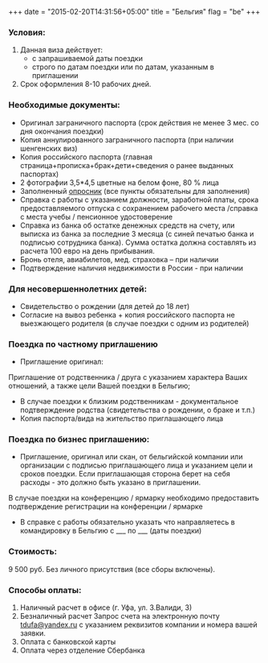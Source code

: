 +++
date = "2015-02-20T14:31:56+05:00"
title = "Бельгия"
flag = "be"
+++

### Условия:

1. Данная виза действует:
   * с запрашиваемой даты поездки
   * строго по датам поездки или по датам, указанным в приглашении
2. Срок оформления 8-10 рабочих дней.


### Необходимые документы:

* Оригинал заграничного паспорта (срок действия не менее 3 мес. со дня окончания поездки)
* Копия аннулированного заграничного паспорта (при наличии шенгенских виз)
* Копия российского паспорта (главная страница+прописка+брак+дети+сведения о ранее выданных паспортах)
* 2 фотографии 3,5*4,5 цветные на белом фоне, 80 % лица
* Заполненный [опросник](/forms/Opros-Shengen.docx) (все пункты обязательны для заполнения)
* Справка с работы с указанием должности, заработной платы, срока предоставляемого отпуска с сохранением рабочего места /справка с места учебы / пенсионное удостоверение
* Справка из банка об остатке денежных средств на счету, или выписка из банка за последние 3 месяца (с синей печатью банка и подписью сотрудника банка). Сумма остатка должна составлять из расчета 100 евро на день прибывания.
* Бронь отеля, авиабилетов, мед. страховка – при наличии
* Подтверждение наличия недвижимости в России - при наличии

### Для несовершеннолетних детей:
* Свидетельство о рождении (для детей до 18 лет)
* Согласие на вывоз ребенка + копия российского паспорта не выезжающего родителя (в случае поездки с одним из родителей)



### Поездка по частному приглашению
* Приглашение оригинал:

Приглашение от родственника / друга с указанием характера Ваших отношений, а также цели Вашей поездки в Бельгию;

* В случае поездки к близким родственникам - документальное подтверждение родства (свидетельства о рождении, о браке и т.п.)
* Копия паспорта/вида на жительство приглашающего лица

### Поездка по бизнес приглашению:

* Приглашение, оригинал или скан, от бельгийской компании или организации с подписью приглашающего лица и указанием цели и сроков поездки. Если приглашающая сторона берет на себя расходы - это должно быть указано в приглашении.

В случае поездки на конференцию / ярмарку необходимо предоставить подтверждение регистрации на конференции / ярмарке

* В справке с работы обязательно указать что направляетесь в командировку в Бельгию с ___ по ___ (даты поездки)

### Стоимость:
 9 500 руб. Без личного присутствия (все сборы включены).

### Способы оплаты:

1. Наличный расчет в офисе (г. Уфа, ул. З.Валиди, 3)
2. Безналичный расчет
Запрос счета на электронную почту tdufa@yandex.ru  с указанием реквизитов компании и номера вашей заявки.
3. Оплата с банковской карты
4. Оплата через отделение Сбербанка
